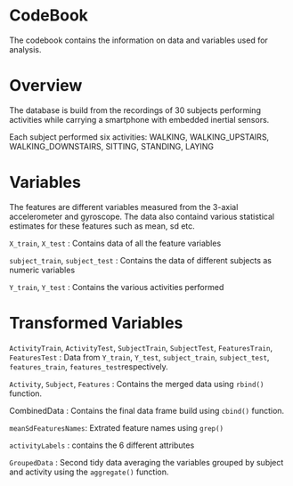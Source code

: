 # CodeBook

The codebook contains the information on data and variables used for analysis.

# Overview

The database is build from the recordings of 30 subjects performing activities while carrying a smartphone with embedded inertial sensors.

Each subject performed six activities: WALKING, WALKING_UPSTAIRS, WALKING_DOWNSTAIRS, SITTING, STANDING, LAYING

# Variables

The features are different variables measured from the 3-axial accelerometer and gyroscope. The data also containd various statistical estimates for these features such as mean, sd etc.

```X_train```, ```X_test``` : Contains data of all the feature variables

```subject_train```, ```subject_test``` : Contains the data of different subjects as numeric variables

```Y_train```, ```Y_test``` : Contains the various activities performed

# Transformed Variables

```ActivityTrain```, ```ActivityTest```, ```SubjectTrain```, ```SubjectTest```, ```FeaturesTrain```, ```FeaturesTest``` : Data from ```Y_train```, ```Y_test```, ```subject_train```, ```subject_test```, ```features_train```, ```features_test```respectively.

```Activity```, ```Subject```, ```Features``` : Contains the merged data using ```rbind()``` function.

CombinedData : Contains the final data frame build using ```cbind()``` function.

```meanSdFeaturesNames```: Extrated feature names using ```grep()```

```activityLabels``` : contains the 6 different attributes

```GroupedData``` : Second tidy data averaging the variables grouped by subject and activity using the ```aggregate()``` function.










